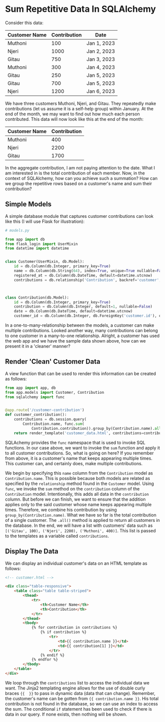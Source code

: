 # Sum Repetitive Data In SQLAlchemy

Consider this data:

| Customer Name | Contribution |    Date     |
| ------------- | ------------ | ----------- |
|    Muthoni    |     100      | Jan 1, 2023 |
|    Njeri      |     1000     | Jan 2, 2023 |
|    Gitau      |     750      | Jan 3, 2023 |
|    Muthoni    |     300      | Jan 4, 2023 |
|    Gitau      |     250      | Jan 5, 2023 |
|    Gitau      |     700      | Jan 5, 2023 |
|    Njeri      |     1200     | Jan 6, 2023 |

We have three customers Muthoni, Njeri, and Gitau. They repeatedly make contributions (let us assume it is a self-help group) within January. At the end of the month, we may want to find out how much each person contributed. This data will now look like this at the end of the month:

| Customer Name | Contribution |
| ------------- | ------------ |
|    Muthoni    |     400      |
|    Njeri      |     2200     | 
|    Gitau      |     1700     |

In the aggregate contribution, I am not paying attention to the date. What I am interested in is the total contribution of each member. Now, in the context of SQLAlchemy, how can you achieve such a summation? How can we group the repetitive rows based on a customer's name and sum their contribution?


## Simple Models

A simple database module that captures customer contributions can look like this (I will use Flask for illustration):

```python
# models.py

from app import db
from flask_login import UserMixin
from datetime import datetime


class Customer(UserMixin, db.Model):
    id = db.Column(db.Integer, primary_key=True)
    name = db.Column(db.String(64), index=True, unique=True nullable=False)
    registered_at = db.Column(db.DateTime, default=datetime.utcnow)
    contributions = db.relationship('Contribution', backref='customer', passive_deletes=True)



class Contribution(db.Model):
    id = db.Column(db.Integer, primary_key=True)
    contribution = db.Column(db.Integer, default=1, nullable=False)
    date = db.Column(db.DateTime, default=datetime.utcnow)
    customer_id = db.Column(db.Integer, db.ForeignKey('customer.id'), on_delete='CASCADE')

```

In a one-to-many-relationship between the models, a customer can make multiple contributions. Looked another way, many contributions can belong to one customer in a many-to-one relationship. Alright, a customer has used the web app and we have the sample data shown above, how can we present it in a 'cleaner' manner?

## Render 'Clean' Customer Data

A view function that can be used to render this information can be created as follows:


```python
from app import app, db
from app.models import Customer, Contribution
from sqlalchemy import func


@app.route('/customer-contribution')
def customer_contribution():
    contributions = db.session.query(
        Contribution.name, func.sum(
            Contribution.contribution)).group_by(Contribution.name).all()
    return render_template('customer_data.html', contributions=contributions)
```

SQLAchemy provides the `func` namespace that is used to invoke SQL functions. In our case above, we want to invoke the `sum` function and apply it to all customer contributions. So, what is going on here? If you remember from above, it is a customer's name that keeps appearing multiple times. This customer can, and certainly does, make multiple contributions. 

We begin by specifying this `name` column from the `Contribution` model as `Contribution.name`. This is possible because both models are related as specified by the `relationship` method found in the `Customer` model. Using `func`, we invoke the `sum` method on the `contribution` column of the `Contribution` model. Intentionally, this adds all data in the `contribution` column. But before we can finish, we want to ensure that the addition applies only to the said customer whose name keeps appearing multiple times. Therefore, we combine his contribution by using `group_by(Contribution.name)`. What we have so far is the total contribution of a single customer. The `.all()` method is applied to return all customers in the database. In the end, we will have a list with customers' data such as `[('Gitau', 100), ('Njeri', 2200), ('Muthoni', 400)]`. This list is passed to the templates as a variable called `contributions`.


## Display The Data

We can display an individual customer's data on an HTML template as follows:

```html
<!-- customer.html -->

<div class="table-responsive">
    <table class="table table-striped">
        <thead>
            <tr>
                <th>Customer Name</th>
                <th>Contribution</th>
            </tr>
        </thead>
        <tbody>
            {% for contribution in contributions %}
                {% if contribution %}
                    <tr>
                        <td>{{ contribution.name }}</td>
                        <td>{{ contribution[1] }}</td>
                    </tr>
                {% endif %}
            {% endfor %}
        </tbody>
    </table>
</div>
```

We loop through the `contributions` list to access the individual data we want. The Jinja2 templating engine allows for the use of double curly braces `{{  }}` to pass in dynamic data (data that can change). Remember, the customer's name can be gotten from `{{ contribution.name }}`. His total contribution is not found in the database, so we can use an index to access the sum. The conditional `if` statement has been used to check if there is data in our query. If none exists, then nothing will be shown.